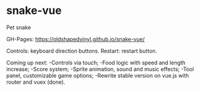 # snake-vue
Pet snake

GH-Pages:
https://oldshapedvinyl.github.io/snake-vue/

Controls: keyboard direction buttons.
Restart: restart button.

Coming up next:
-Controls via touch;
-Food logic with speed and length increase;
-Score system;
-Sprite animation, sound and music effects;
-Tool panel, customizable game options;
-Rewrite stable version on vue.js with router and vuex (done).
